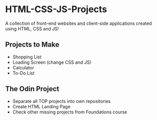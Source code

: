 # HTML-CSS-JS-Projects
A collection of front-end websites and client-side applications created using HTML, CSS and JS!

## Projects to Make
- Shopping List
- Loading Screen (change CSS and JS)
- Calculator
- To-Do List

## The Odin Project
- Separate all TOP projects into own repositories
- Create HTML Landing Page
- Check other missing projects from Foundations course
